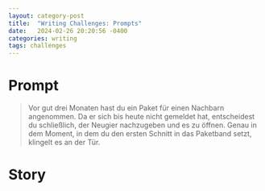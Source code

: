 ```yaml
---
layout: category-post
title:  "Writing Challenges: Prompts"
date:   2024-02-26 20:20:56 -0400
categories: writing
tags: challenges
---
```


# Prompt
> Vor gut drei Monaten hast du ein Paket für einen Nachbarn angenommen. Da er sich bis heute nicht gemeldet hat, entscheidest du schließlich, der Neugier nachzugeben und es zu öffnen. Genau in dem Moment, in dem du den ersten Schnitt in das Paketband setzt, klingelt es an der Tür.

# Story 
